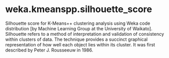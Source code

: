 # weka.kmeanspp.silhouette_score
Silhouette score for K-Means++ clustering analysis using Weka code distribution [by Machine Learning Group at the University of Waikato]. Silhouette refers to a method of interpretation and validation of consistency within clusters of data. The technique provides a succinct graphical representation of how well each object lies within its cluster. It was first described by Peter J. Rousseeuw in 1986.

